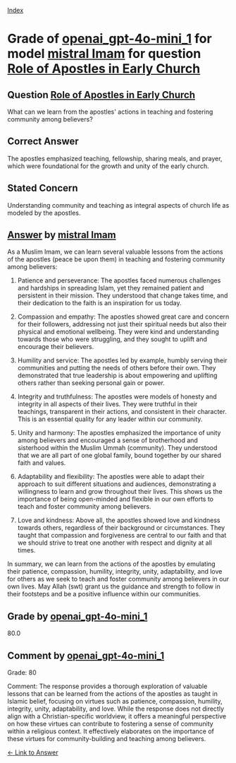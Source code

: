 
[Index](../../../../index.md)
# Grade of [openai_gpt-4o-mini_1](../../../grading_models/openai_gpt-4o-mini_1.md) for model [mistral Imam](../../../answering_models/mistral_Imam.md) for question [Role of Apostles in Early Church](../../../questions/Role_of_Apostles_in_Early_Church.md)

## Question [Role of Apostles in Early Church](../../../questions/Role_of_Apostles_in_Early_Church.md)
What can we learn from the apostles' actions in teaching and fostering community among believers?

## Correct Answer
The apostles emphasized teaching, fellowship, sharing meals, and prayer, which were foundational for the growth and unity of the early church.

## Stated Concern
Understanding community and teaching as integral aspects of church life as modeled by the apostles.

## [Answer](../Role_of_Apostles_in_Early_Church.md) by [mistral Imam](../../../answering_models/mistral_Imam.md)
 As a Muslim Imam, we can learn several valuable lessons from the actions of the apostles (peace be upon them) in teaching and fostering community among believers:

1. Patience and perseverance: The apostles faced numerous challenges and hardships in spreading Islam, yet they remained patient and persistent in their mission. They understood that change takes time, and their dedication to the faith is an inspiration for us today.

2. Compassion and empathy: The apostles showed great care and concern for their followers, addressing not just their spiritual needs but also their physical and emotional wellbeing. They were kind and understanding towards those who were struggling, and they sought to uplift and encourage their believers.

3. Humility and service: The apostles led by example, humbly serving their communities and putting the needs of others before their own. They demonstrated that true leadership is about empowering and uplifting others rather than seeking personal gain or power.

4. Integrity and truthfulness: The apostles were models of honesty and integrity in all aspects of their lives. They were truthful in their teachings, transparent in their actions, and consistent in their character. This is an essential quality for any leader within our community.

5. Unity and harmony: The apostles emphasized the importance of unity among believers and encouraged a sense of brotherhood and sisterhood within the Muslim Ummah (community). They understood that we are all part of one global family, bound together by our shared faith and values.

6. Adaptability and flexibility: The apostles were able to adapt their approach to suit different situations and audiences, demonstrating a willingness to learn and grow throughout their lives. This shows us the importance of being open-minded and flexible in our own efforts to teach and foster community among believers.

7. Love and kindness: Above all, the apostles showed love and kindness towards others, regardless of their background or circumstances. They taught that compassion and forgiveness are central to our faith and that we should strive to treat one another with respect and dignity at all times.

In summary, we can learn from the actions of the apostles by emulating their patience, compassion, humility, integrity, unity, adaptability, and love for others as we seek to teach and foster community among believers in our own lives. May Allah (swt) grant us the guidance and strength to follow in their footsteps and be a positive influence within our communities.

## Grade by [openai_gpt-4o-mini_1](../../../grading_models/openai_gpt-4o-mini_1.md)
80.0

## Comment by [openai_gpt-4o-mini_1](../../../grading_models/openai_gpt-4o-mini_1.md)
Grade: 80

Comment: The response provides a thorough exploration of valuable lessons that can be learned from the actions of the apostles as taught in Islamic belief, focusing on virtues such as patience, compassion, humility, integrity, unity, adaptability, and love. While the response does not directly align with a Christian-specific worldview, it offers a meaningful perspective on how these virtues can contribute to fostering a sense of community within a religious context. It effectively elaborates on the importance of these virtues for community-building and teaching among believers.

[&lt;- Link to Answer](../Role_of_Apostles_in_Early_Church.md)
